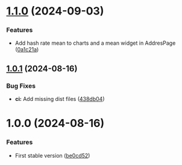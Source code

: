 # [1.1.0](https://github.com/bosonking/rpool-ui/compare/v1.0.1...v1.1.0) (2024-09-03)


### Features

* Add hash rate mean to charts and a mean widget in AddresPage ([0a1c21a](https://github.com/bosonking/rpool-ui/commit/0a1c21adad4e750594f6ac7cd5ef7c8fc61f8bd4))

## [1.0.1](https://github.com/bosonking/rpool-ui/compare/v1.0.0...v1.0.1) (2024-08-16)


### Bug Fixes

* **ci:** Add missing dist files ([438db04](https://github.com/bosonking/rpool-ui/commit/438db04c74487fabe78e0cd779cfbde8a1d4a0cf))

# 1.0.0 (2024-08-16)


### Features

* First stable version ([be0cd52](https://github.com/bosonking/rpool-ui/commit/be0cd52ca48dc5532671df6a410b2f77fbc4afc1))

